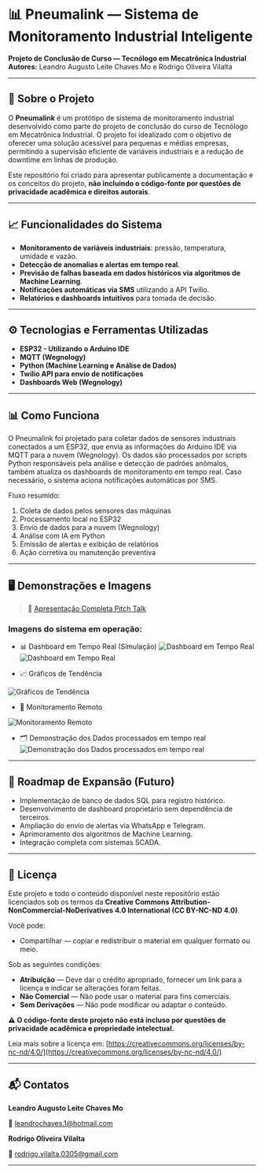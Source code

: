 # 📊 Pneumalink — Sistema de Monitoramento Industrial Inteligente

**Projeto de Conclusão de Curso — Tecnólogo em Mecatrônica Industrial**  
**Autores:** Leandro Augusto Leite Chaves Mo e Rodrigo Oliveira Vilalta

---

## 📌 Sobre o Projeto

O **Pneumalink** é um protótipo de sistema de monitoramento industrial desenvolvido como parte do projeto de conclusão do curso de Tecnólogo em Mecatrônica Industrial. O projeto foi idealizado com o objetivo de oferecer uma solução acessível para pequenas e médias empresas, permitindo a supervisão eficiente de variáveis industriais e a redução de downtime em linhas de produção.

Este repositório foi criado para apresentar publicamente a documentação e os conceitos do projeto, **não incluindo o código-fonte por questões de privacidade acadêmica e direitos autorais**.

---

## 📈 Funcionalidades do Sistema

- **Monitoramento de variáveis industriais**: pressão, temperatura, umidade e vazão.
- **Detecção de anomalias e alertas em tempo real**.
- **Previsão de falhas baseada em dados históricos via algoritmos de Machine Learning**.
- **Notificações automáticas via SMS** utilizando a API Twilio.
- **Relatórios e dashboards intuitivos** para tomada de decisão.

---

## ⚙️ Tecnologias e Ferramentas Utilizadas

- **ESP32 - Utilizando o Arduino IDE**
- **MQTT (Wegnology)**
- **Python (Machine Learning e Análise de Dados)**
- **Twilio API para envio de notificações**
- **Dashboards Web (Wegnology)**

---

## 📊 Como Funciona

O Pneumalink foi projetado para coletar dados de sensores industriais conectados a um ESP32, que envia as informações do Arduino IDE via MQTT para a nuvem (Wegnology). Os dados são processados por scripts Python responsáveis pela análise e detecção de padrões anômalos, também atualiza os dashboards de monitoramento em tempo real. Caso necessário, o sistema aciona notificações automáticas por SMS.

Fluxo resumido:
1. Coleta de dados pelos sensores das máquinas
2. Processamento local no ESP32
3. Envio de dados para a nuvem (Wegnology)
4. Análise com IA em Python
5. Emissão de alertas e exibição de relatórios
6. Ação corretiva ou manutenção preventiva

---

## 🖥️ Demonstrações e Imagens

> 📄 [Apresentação Completa Pitch Talk](https://www.canva.com/design/DAGBIVKwHz0/-7eVF7sJizAyGELyxBg5Sg/view?utm_content=DAGBIVKwHz0&utm_campaign=designshare&utm_medium=link2&utm_source=uniquelinks&utlId=hcc9a4e5775)

### Imagens do sistema em operação:

- 📊 Dashboard em Tempo Real (Simulação)
![Dashboard em Tempo Real](imagens/dashboard.png)
![Dashboard em Tempo Real](imagens/Dashboard-em-tempo-real-Simulação.gif)


- 📈 Gráficos de Tendência

![Gráficos de Tendência](imagens/relatório-com-tendências-e-anomalias-geradas-com-base-nos-dados-recebidos.png)

- 📡 Monitoramento Remoto

![Monitoramento Remoto](imagens/Notificação-via-SMS.png)

- 🗂️ Demonstração dos Dados processados em tempo real
![Demonstração dos Dados processados em tempo real](imagens/Demonstração-dos-Dados-processados-em-tempo-real.gif)

---

## 📝 Roadmap de Expansão (Futuro)

- Implementação de banco de dados SQL para registro histórico.
- Desenvolvimento de dashboard proprietário sem dependência de terceiros.
- Ampliação do envio de alertas via WhatsApp e Telegram.
- Aprimoramento dos algoritmos de Machine Learning.
- Integração completa com sistemas SCADA.

---

## 📄 Licença

Este projeto e todo o conteúdo disponível neste repositório estão licenciados sob os termos da **Creative Commons Attribution-NonCommercial-NoDerivatives 4.0 International (CC BY-NC-ND 4.0)**.

Você pode:
- Compartilhar — copiar e redistribuir o material em qualquer formato ou meio.

Sob as seguintes condições:
- **Atribuição** — Deve dar o crédito apropriado, fornecer um link para a licença e indicar se alterações foram feitas.
- **Não Comercial** — Não pode usar o material para fins comerciais.
- **Sem Derivações** — Não pode modificar ou adaptar o conteúdo.

**⚠️ O código-fonte deste projeto não está incluso por questões de privacidade acadêmica e propriedade intelectual.**

Leia mais sobre a licença em: [https://creativecommons.org/licenses/by-nc-nd/4.0/](https://creativecommons.org/licenses/by-nc-nd/4.0/)

---

## 📬 Contatos

**Leandro Augusto Leite Chaves Mo**

📧 leandrochaves.1@hotmail.com

**Rodrigo Oliveira Vilalta**

📧 rodrigo.vilalta.0305@gmail.com  

---

